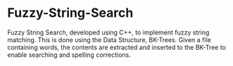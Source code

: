 # Fuzzy-String-Search
Fuzzy String Search, developed using C++, to implement fuzzy string matching. This is done using the Data Structure, BK-Trees. Given a file containing words, the contents are extracted and inserted to the BK-Tree to enable searching and spelling corrections.
